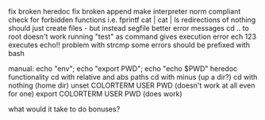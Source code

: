 fix broken heredoc
fix broken append
make interpreter norm compliant
check for forbidden functions i.e. fprintf
cat | cat | ls
redirections of nothing should just create files - but instead segfile
better error messages
cd .. to root doesn't work
running "test" as command gives execution error
ech 123 executes echo!! problem with strcmp
some errors should be prefixed with bash

manual:
echo "env";
echo "export PWD";
echo "echo $PWD"
heredoc functionality
cd with relative and abs paths
cd with minus (up a dir?)
cd with nothing (home dir)
unset COLORTERM USER PWD (doesn't work at all even for one)
export COLORTERM USER PWD (does work)

what would it take to do bonuses?